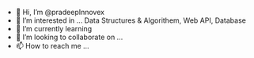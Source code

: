 - 👋 Hi, I’m @pradeepInnovex
- 👀 I’m interested in ... Data Structures & Algorithem, Web API, Database
- 🌱 I’m currently learning 
- 💞️ I’m looking to collaborate on ...
- 📫 How to reach me ...

<!---
pradeepInnovex/pradeepInnovex is a ✨ special ✨ repository because its `README.md` (this file) appears on your GitHub profile.
You can click the Preview link to take a look at your changes.
--->
